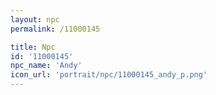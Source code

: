 ```yaml
---
layout: npc
permalink: /11000145

title: Npc
id: '11000145'
npc_name: 'Andy'
icon_url: 'portrait/npc/11000145_andy_p.png'
---
```

